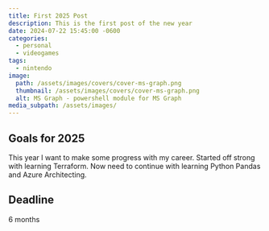 ```yaml
---
title: First 2025 Post
description: This is the first post of the new year
date: 2024-07-22 15:45:00 -0600
categories:
  - personal
  - videogames
tags:
  - nintendo
image:
  path: /assets/images/covers/cover-ms-graph.png
  thumbnail: /assets/images/covers/cover-ms-graph.png
  alt: MS Graph - powershell module for MS Graph
media_subpath: /assets/images/
---
```

## Goals for 2025
This year I want to make some progress with my career.  Started off strong with learning Terraform.  Now need to continue with learning Python Pandas and Azure Architecting.

## Deadline
6 months